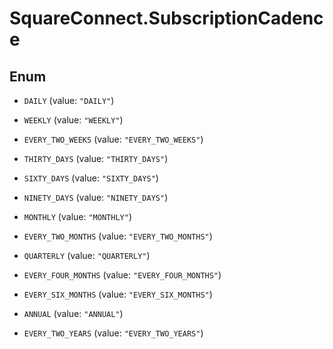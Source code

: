 # SquareConnect.SubscriptionCadence

## Enum


* `DAILY` (value: `"DAILY"`)

* `WEEKLY` (value: `"WEEKLY"`)

* `EVERY_TWO_WEEKS` (value: `"EVERY_TWO_WEEKS"`)

* `THIRTY_DAYS` (value: `"THIRTY_DAYS"`)

* `SIXTY_DAYS` (value: `"SIXTY_DAYS"`)

* `NINETY_DAYS` (value: `"NINETY_DAYS"`)

* `MONTHLY` (value: `"MONTHLY"`)

* `EVERY_TWO_MONTHS` (value: `"EVERY_TWO_MONTHS"`)

* `QUARTERLY` (value: `"QUARTERLY"`)

* `EVERY_FOUR_MONTHS` (value: `"EVERY_FOUR_MONTHS"`)

* `EVERY_SIX_MONTHS` (value: `"EVERY_SIX_MONTHS"`)

* `ANNUAL` (value: `"ANNUAL"`)

* `EVERY_TWO_YEARS` (value: `"EVERY_TWO_YEARS"`)


